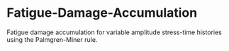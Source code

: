 # Fatigue-Damage-Accumulation
Fatigue damage accumulation for variable amplitude stress-time histories using the Palmgren-Miner rule.
